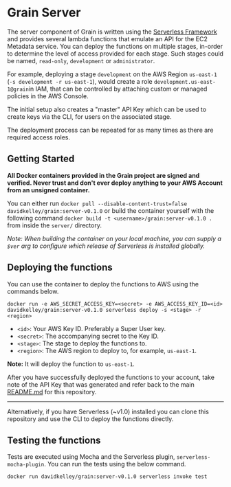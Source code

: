 # Grain Server

The server component of Grain is written using the [Serverless Framework](https://github.com/serverless/serverless) and provides several lambda functions that emulate an API for the EC2 Metadata service. You can deploy the functions on multiple stages, in-order to determine the level of access provided for each stage. Such stages could be named, `read-only`, `development` or `administrator`.

For example, deploying a stage `development` on the AWS Region `us-east-1` (`-s development -r us-east-1`), would create a role `development.us-east-1@grain`in IAM, that can be controlled by attaching custom or managed policies in the AWS Console.

The initial setup also creates a "master" API Key which can be used to create keys via the CLI, for users on the associated stage.

The deployment process can be repeated for as many times as there are required access roles.

## Getting Started

**All Docker containers provided in the Grain project are signed and verified. Never trust and don't ever deploy anything to your AWS Account from an unsigned container.**

You can either run `docker pull --disable-content-trust=false davidkelley/grain:server-v0.1.0` or build the container yourself with the following command `docker build -t <username>/grain:server-v0.1.0 .` from inside the `server/` directory.

_Note: When building the container on your local machine, you can supply a `$ver` arg to configure which release of Serverless is installed globally._

## Deploying the functions

You can use the container to deploy the functions to AWS using the commands below.

```
docker run -e AWS_SECRET_ACCESS_KEY=<secret> -e AWS_ACCESS_KEY_ID=<id> davidkelley/grain:server-v0.1.0 serverless deploy -s <stage> -r <region>
```

* `<id>`: Your AWS Key ID. Preferably a Super User key.
* `<secret>`: The accompanying secret to the Key ID.
* `<stage>`: The stage to deploy the functions to.
* `<region>`: The AWS region to deploy to, for example, `us-east-1`.

**Note:** It will deploy the function to `us-east-1`.

After you have successfully deployed the functions to your account, take note of the API Key that was generated and refer back to the main [README.md](https://github.com/davidkelley/grain) for this repository.

---

Alternatively, if you have Serverless (~v1.0) installed you can clone this repository and use the CLI to deploy the functions directly.

## Testing the functions

Tests are executed using Mocha and the Serverless plugin, `serverless-mocha-plugin`. You can run the tests using the below command.

```
docker run davidkelley/grain:server-v0.1.0 serverless invoke test
```
